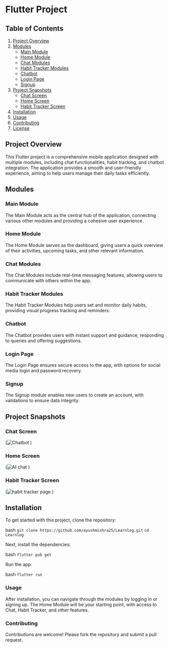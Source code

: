 # Flutter Project

## Table of Contents
1. [Project Overview](#project-overview)
2. [Modules](#modules)
   - [Main Module](#main-module)
   - [Home Module](#home-module)
   - [Chat Modules](#chat-modules)
   - [Habit Tracker Modules](#habit-tracker-modules)
   - [Chatbot](#chatbot)
   - [Login Page](#login-page)
   - [Signup](#signup)
3. [Project Snapshots](#project-snapshots)
   - [Chat Screen](#chat-screen)
   - [Home Screen](#home-screen)
   - [Habit Tracker Screen](#profile-screen)
4. [Installation](#installation)
5. [Usage](#usage)
6. [Contributing](#contributing)
7. [License](#license)

## Project Overview
This Flutter project is a comprehensive mobile application designed with multiple modules, including chat functionalities, habit tracking, and chatbot integration. The application provides a smooth and user-friendly experience, aiming to help users manage their daily tasks efficiently.

## Modules

###  Main Module
The Main Module acts as the central hub of the application, connecting various other modules and providing a cohesive user experience.

###  Home Module
The Home Module serves as the dashboard, giving users a quick overview of their activities, upcoming tasks, and other relevant information.

###  Chat Modules
The Chat Modules include real-time messaging features, allowing users to communicate with others within the app.

###  Habit Tracker Modules
The Habit Tracker Modules help users set and monitor daily habits, providing visual progress tracking and reminders.

###  Chatbot
The Chatbot provides users with instant support and guidance, responding to queries and offering suggestions.

###  Login Page
The Login Page ensures secure access to the app, with options for social media login and password recovery.

###  Signup
The Signup module enables new users to create an account, with validations to ensure data integrity.

## Project Snapshots

###  Chat Screen

(![Chatbot](https://github.com/user-attachments/assets/e31dc7f7-182d-4ed3-8a34-f8656b712d7a)
)

###  Home Screen

(![AI chat](https://github.com/user-attachments/assets/05e2764a-4190-4373-9192-bf26bc1ef27b)
)
###  Habit Tracker Screen

(![habit tracker page](https://github.com/user-attachments/assets/b2195d66-c013-47b3-a3b4-dfb910697986)
)

## Installation

To get started with this project, clone the repository:

bash
```git clone https://github.com/ayushmishra25/Learnlog.git```
```cd Learnlog```

Next, install the dependencies:

bash
```flutter pub get```

Run the app:

bash
```flutter run```

### Usage
After installation, you can navigate through the modules by logging in or signing up. The Home Module will be your starting point, with access to Chat, Habit Tracker, and other features.

### Contributing
Contributions are welcome! Please fork the repository and submit a pull request.






















 
























